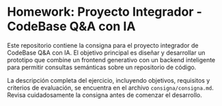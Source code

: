 # Homework: Proyecto Integrador - CodeBase Q&A con IA

Este repositorio contiene la consigna para el proyecto integrador de CodeBase Q&A con IA. El objetivo principal es diseñar y desarrollar un prototipo que combine un frontend generativo con un backend inteligente para permitir consultas semánticas sobre un repositorio de código.

La descripción completa del ejercicio, incluyendo objetivos, requisitos y criterios de evaluación, se encuentra en el archivo `consigna/consigna.md`. Revisa cuidadosamente la consigna antes de comenzar el desarrollo.
